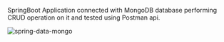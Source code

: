 SpringBoot Application connected with MongoDB database performing CRUD operation on it and tested using Postman api.


![spring-data-mongo](https://github.com/abhijit-nashi/SpringMongoDB/assets/155634784/d892847f-6ced-4001-a6b5-8209f709bd29)

